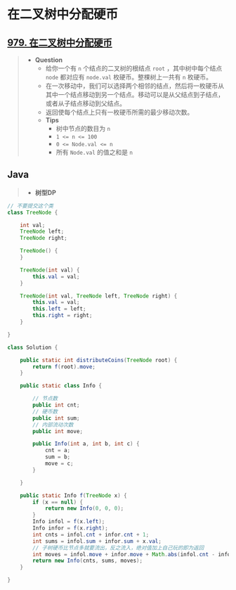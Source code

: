 # 在二叉树中分配硬币

## [979. 在二叉树中分配硬币](https://leetcode.cn/problems/distribute-coins-in-binary-tree/)

> - **Question**
>   - 给你一个有 `n` 个结点的二叉树的根结点 `root` ，其中树中每个结点 `node` 都对应有 `node.val` 枚硬币。整棵树上一共有 `n` 枚硬币。
>   - 在一次移动中，我们可以选择两个相邻的结点，然后将一枚硬币从其中一个结点移动到另一个结点。移动可以是从父结点到子结点，或者从子结点移动到父结点。
>   - 返回使每个结点上只有一枚硬币所需的最少移动次数。
>   - **Tips**
>     - 树中节点的数目为 `n`
>     - `1 <= n <= 100`
>     - `0 <= Node.val <= n`
>     - 所有 `Node.val` 的值之和是 `n`

## Java

> - **树型DP**

```java
// 不要提交这个类
class TreeNode {

    int val;
    TreeNode left;
    TreeNode right;

    TreeNode() {
    }

    TreeNode(int val) {
        this.val = val;
    }

    TreeNode(int val, TreeNode left, TreeNode right) {
        this.val = val;
        this.left = left;
        this.right = right;
    }

}

class Solution {

    public static int distributeCoins(TreeNode root) {
        return f(root).move;
    }

    public static class Info {

        // 节点数
        public int cnt;
        // 硬币数
        public int sum;
        // 内部流动次数
        public int move;

        public Info(int a, int b, int c) {
            cnt = a;
            sum = b;
            move = c;
        }

    }

    public static Info f(TreeNode x) {
        if (x == null) {
            return new Info(0, 0, 0);
        }
        Info infol = f(x.left);
        Info infor = f(x.right);
        int cnts = infol.cnt + infor.cnt + 1;
        int sums = infol.sum + infor.sum + x.val;
        // 子树硬币比节点多就要流出，反之流入，绝对值加上自己玩的即为返回
        int moves = infol.move + infor.move + Math.abs(infol.cnt - infol.sum) + Math.abs(infor.cnt - infor.sum);
        return new Info(cnts, sums, moves);
    }

}
```
